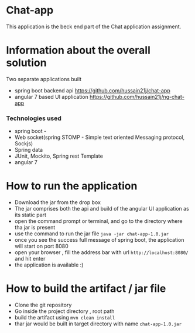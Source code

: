 # Chat-app
This application is the beck end part of the Chat application assignment.

# Information about the overall solution
Two separate applications built
 - spring boot backend api https://github.com/hussain21j/chat-app
 - angular 7 based UI application https://github.com/hussain21j/ng-chat-app
### Technologies used
 - spring boot -
 - Web socket(spring STOMP - Simple text oriented Messaging protocol, Sockjs)
 - Spring data
 - JUnit, Mockito, Spring rest Template
 - angular 7

# How to run the application
- Download the jar from the drop box
- The jar comprises both the api and build of the angular UI application as its static part
- open the command prompt or terminal, and go to the directory where tha jar is present
- use the command to run the jar file `java -jar chat-app-1.0.jar`
- once you see the success full message of spring boot, the application will start on port 8080
- open your browser , fill the address bar with url `http://localhost:8080/` and hit enter
- the application is available :)

# How to build the artifact / jar file
- Clone the git repository
- Go inside the project directory , root path
- build the artifact using `mvn clean install`
- thar jar would be built in target directory with name `chat-app-1.0.jar`